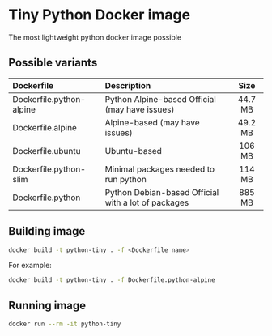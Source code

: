 # Tiny Python Docker image
The most lightweight python docker image possible

## Possible variants
| Dockerfile   | Description | Size |
| :----------- | :--- | :--: |
| Dockerfile.python-alpine | Python Alpine-based Official (may have issues) | 44.7 MB |
| Dockerfile.alpine | Alpine-based (may have issues) | 49.2 MB |
| Dockerfile.ubuntu | Ubuntu-based | 106 MB |
| Dockerfile.python-slim | Minimal packages needed to run python | 114 MB |
| Dockerfile.python | Python Debian-based Official with a lot of packages | 885 MB |

## Building image
```bash
docker build -t python-tiny . -f <Dockerfile name>
```
For example:
```bash
docker build -t python-tiny . -f Dockerfile.python-alpine
```


## Running image
```bash
docker run --rm -it python-tiny
```
